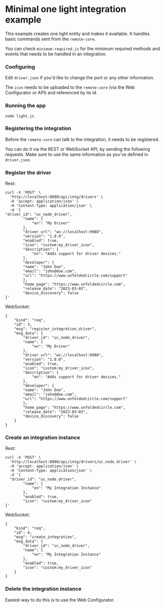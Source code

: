 # Minimal one light integration example

This example creates one light entity and makes it available.
It handles basic commands sent from the `remote-core`.

You can check `minimum-required.js` for the minimum required methods and events that needs to be handled in an integration.

### Configuring

Edit `driver.json` if you'd like to change the port or any other information.

The `icon` needs to be uploaded to the `remote-core` (via the Web Configurator or API) and referenced by its id.

### Running the app

`node light.js`

### Registering the integration

Before the `remote-core` can talk to the integration, it needs to be registered.

You can do it via the REST or WebSocket API, by sending the following requests.
Make sure to use the same information as you've defined in `driver.json`.

### Register the driver

Rest:

```
curl -X 'POST' \
  'http://localhost:8080/api/intg/drivers' \
  -H 'accept: application/json' \
  -H 'Content-Type: application/json' \
  -d '{
"driver_id": "uc_node_driver",
        "name": {
            "en": "My Driver"
        },
        "driver_url": "ws://localhost:9988",
        "version": "1.0.0",
        "enabled": true,
        "icon": "custom:my_driver_icon",
        "description": {
            "en": "Adds support for driver devices."
        },
        "developer": {
		"name": "John Doe",
		"email": "john@doe.com",
		"url": "https://www.unfoldedcircle.com/support"
        },
        "home_page": "https://www.unfoldedcircle.com",
        "release_date": "2023-03-03",
        "device_discovery": false
}'
```

WebSocket:

```
{
    "kind": "req",
    "id": 3,
    "msg": "register_integration_driver",
    "msg_data": {
        "driver_id": "uc_node_driver",
        "name": {
            "en": "My Driver"
        },
        "driver_url": "ws://localhost:9988",
        "version": "1.0.0",
        "enabled": true,
        "icon": "custom:my_driver_icon",
        "description": {
            "en": "Adds support for driver devices."
        },
        "developer": {
		"name": "John Doe",
		"email": "john@doe.com",
		"url": "https://www.unfoldedcircle.com/support"
        },
        "home_page": "https://www.unfoldedcircle.com",
        "release_date": "2023-03-03",
        "device_discovery": false
    }
}
```

### Create an integration instance

Rest:

```
curl -X 'POST' \
  'http://localhost:8080/api/intg/drivers/uc_node_driver' \
  -H 'accept: application/json' \
  -H 'Content-Type: application/json' \
  -d '{
  "driver_id": "uc_node_driver",
        "name": {
            "en": "My Integration Instance"
        },
        "enabled": true,
        "icon": "custom:my_driver_icon"
}'
```

WebSocket:

```
{
    "kind": "req",
    "id": 4,
    "msg": "create_integration",
    "msg_data": {
        "driver_id": "uc_node_driver",
        "name": {
            "en": "My Integration Instance"
        },
        "enabled": true,
        "icon": "custom:my_driver_icon"
    }
}
```

### Delete the integration instance

Easiest way to do this is to use the Web Configurator.
